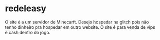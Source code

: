 # redeleasy
O site é a um servidor de Minecarft.
Desejo hospedar na glitch pois não tenho dinheiro pra hospedar em outro website.
O site é para venda de vips e cash dentro do jogo.
